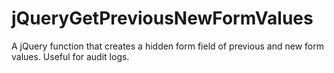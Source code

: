 # jQueryGetPreviousNewFormValues
A jQuery function that creates a hidden form field of previous and new form values.  Useful for audit logs.
